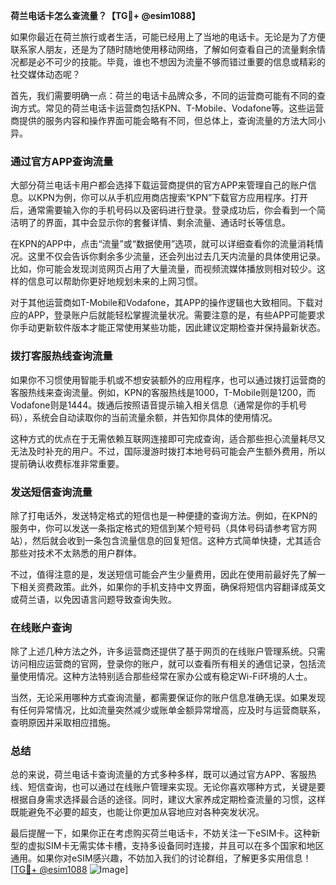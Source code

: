 **荷兰电话卡怎么查流量？【TG💪+ @esim1088】**

如果你最近在荷兰旅行或者生活，可能已经用上了当地的电话卡。无论是为了方便联系家人朋友，还是为了随时随地使用移动网络，了解如何查看自己的流量剩余情况都是必不可少的技能。毕竟，谁也不想因为流量不够而错过重要的信息或精彩的社交媒体动态呢？

首先，我们需要明确一点：荷兰的电话卡品牌众多，不同的运营商可能有不同的查询方式。常见的荷兰电话卡运营商包括KPN、T-Mobile、Vodafone等。这些运营商提供的服务内容和操作界面可能会略有不同，但总体上，查询流量的方法大同小异。

### **通过官方APP查询流量**

大部分荷兰电话卡用户都会选择下载运营商提供的官方APP来管理自己的账户信息。以KPN为例，你可以从手机应用商店搜索“KPN”下载官方应用程序。打开后，通常需要输入你的手机号码以及密码进行登录。登录成功后，你会看到一个简洁明了的界面，其中会显示你的套餐详情、剩余流量、通话时长等信息。

在KPN的APP中，点击“流量”或“数据使用”选项，就可以详细查看你的流量消耗情况。这里不仅会告诉你剩余多少流量，还会列出过去几天内流量的具体使用记录。比如，你可能会发现浏览网页占用了大量流量，而视频流媒体播放则相对较少。这样的信息可以帮助你更好地规划未来的上网习惯。

对于其他运营商如T-Mobile和Vodafone，其APP的操作逻辑也大致相同。下载对应的APP，登录账户后就能轻松掌握流量状况。需要注意的是，有些APP可能要求你手动更新软件版本才能正常使用某些功能，因此建议定期检查并保持最新状态。

### **拨打客服热线查询流量**

如果你不习惯使用智能手机或不想安装额外的应用程序，也可以通过拨打运营商的客服热线来查询流量。例如，KPN的客服热线是1000，T-Mobile则是1200，而Vodafone则是1444。拨通后按照语音提示输入相关信息（通常是你的手机号码），系统会自动读取你的当前流量余额，并告知你具体的使用情况。

这种方式的优点在于无需依赖互联网连接即可完成查询，适合那些担心流量耗尽又无法及时补充的用户。不过，国际漫游时拨打本地号码可能会产生额外费用，所以提前确认收费标准非常重要。

### **发送短信查询流量**

除了打电话外，发送特定格式的短信也是一种便捷的查询方法。例如，在KPN的服务中，你可以发送一条指定格式的短信到某个短号码（具体号码请参考官方网站），然后就会收到一条包含流量信息的回复短信。这种方式简单快捷，尤其适合那些对技术不太熟悉的用户群体。

不过，值得注意的是，发送短信可能会产生少量费用，因此在使用前最好先了解一下相关资费政策。此外，如果你的手机支持中文界面，确保将短信内容翻译成英文或荷兰语，以免因语言问题导致查询失败。

### **在线账户查询**

除了上述几种方法之外，许多运营商还提供了基于网页的在线账户管理系统。只需访问相应运营商的官网，登录你的账户，就可以查看所有相关的通信记录，包括流量使用情况。这种方法特别适合那些经常在家办公或有稳定Wi-Fi环境的人士。

当然，无论采用哪种方式查询流量，都需要保证你的账户信息准确无误。如果发现有任何异常情况，比如流量突然减少或账单金额异常增高，应及时与运营商联系，查明原因并采取相应措施。

### **总结**

总的来说，荷兰电话卡查询流量的方式多种多样，既可以通过官方APP、客服热线、短信查询，也可以通过在线账户管理来实现。无论你喜欢哪种方式，关键是要根据自身需求选择最合适的途径。同时，建议大家养成定期检查流量的习惯，这样既能避免不必要的超支，也能让你更加从容地应对各种突发状况。

最后提醒一下，如果你正在考虑购买荷兰电话卡，不妨关注一下eSIM卡。这种新型的虚拟SIM卡无需实体卡槽，支持多设备同时连接，并且可以在多个国家和地区通用。如果你对eSIM感兴趣，不妨加入我们的讨论群组，了解更多实用信息！[[TG💪+ @esim1088](https://t.me/s/esim1088) ![Image](https://i.postimg.cc/4NQfJmqS/Snipaste-2025-05-13-00-14-12.png)]